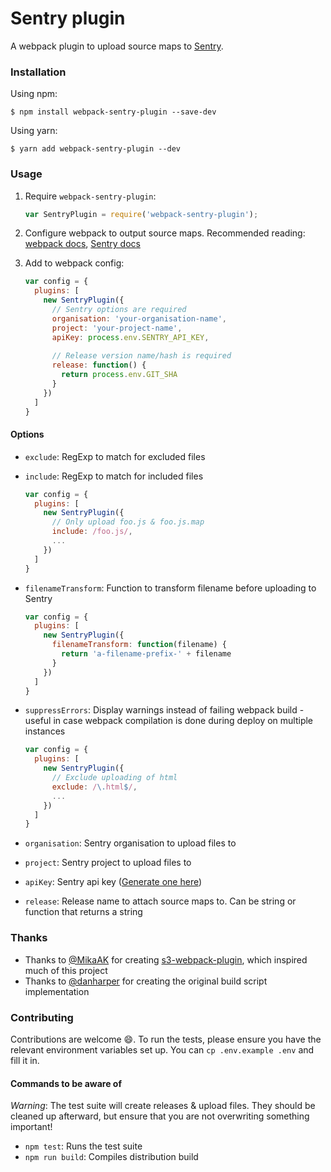 # Sentry plugin

A webpack plugin to upload source maps to [Sentry](https://sentry.io/).

### Installation


Using npm:

```
$ npm install webpack-sentry-plugin --save-dev
```

Using yarn:

```
$ yarn add webpack-sentry-plugin --dev
```

### Usage

1. Require `webpack-sentry-plugin`:

   ```js
   var SentryPlugin = require('webpack-sentry-plugin');
   ```

2. Configure webpack to output source maps. Recommended reading: [webpack docs](https://webpack.js.org/configuration/devtool/), [Sentry docs](https://docs.sentry.io/clients/javascript/sourcemaps)

3. Add to webpack config:

   ```js
   var config = {
     plugins: [
       new SentryPlugin({
         // Sentry options are required
         organisation: 'your-organisation-name',
         project: 'your-project-name',
         apiKey: process.env.SENTRY_API_KEY,
         
         // Release version name/hash is required
         release: function() {
           return process.env.GIT_SHA
         }
       })
     ]
   }
   ```

#### Options

- `exclude`: RegExp to match for excluded files

- `include`: RegExp to match for included files

  ```js
  var config = {
    plugins: [
      new SentryPlugin({
        // Only upload foo.js & foo.js.map
        include: /foo.js/,
        ...
      })
    ]
  }
  ```

- `filenameTransform`: Function to transform filename before uploading to Sentry

  ```js
  var config = {
    plugins: [
      new SentryPlugin({
        filenameTransform: function(filename) {
          return 'a-filename-prefix-' + filename
        }
      })
    ]
  }
  ```

- `suppressErrors`: Display warnings instead of failing webpack build - useful in case webpack compilation is done during deploy on multiple instances

  ```js
  var config = {
    plugins: [
      new SentryPlugin({
        // Exclude uploading of html
        exclude: /\.html$/,
        ...
      })
    ]
  }
  ```

- `organisation`: Sentry organisation to upload files to

- `project`: Sentry project to upload files to

- `apiKey`: Sentry api key ([Generate one here](https://sentry.io/api/))

- `release`: Release name to attach source maps to. Can be string or function that returns a string

### Thanks

- Thanks to [@MikaAK](https://github.com/MikaAK) for creating [s3-webpack-plugin](https://github.com/MikaAK/s3-plugin-webpack), which inspired much of this project
- Thanks to [@danharper](https://github.com/danharper) for creating the original build script implementation

### Contributing

Contributions are welcome 😄. To run the tests, please ensure you have the relevant environment variables set up. You can `cp .env.example .env` and fill it in.

#### Commands to be aware of

*Warning*: The test suite will create releases & upload files. They should be cleaned up afterward, but ensure that you are not overwriting something important!

- `npm test`: Runs the test suite
- `npm run build`: Compiles distribution build
